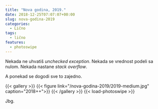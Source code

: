 ```yaml
---
title: "Nova godina, 2019."
date: 2018-12-25T07:07:07+00:00
slug: nova-godina-2019
categories:
  - Lično
tags:
  - lično
features:
  - photoswipe
---
```


Nekada ne uhvatiš _unchecked exception_.
Nekada se vrednost podeli sa nulom.
Nekada nastane _stack overflow_.

A ponekad se dogodi sve to zajedno.

{{< gallery >}}
{{< figure link="/nova-godina-2019/2019-medium.jpg" caption="2018++">}}
{{< /gallery >}}
{{< load-photoswipe >}}

Jbg.
